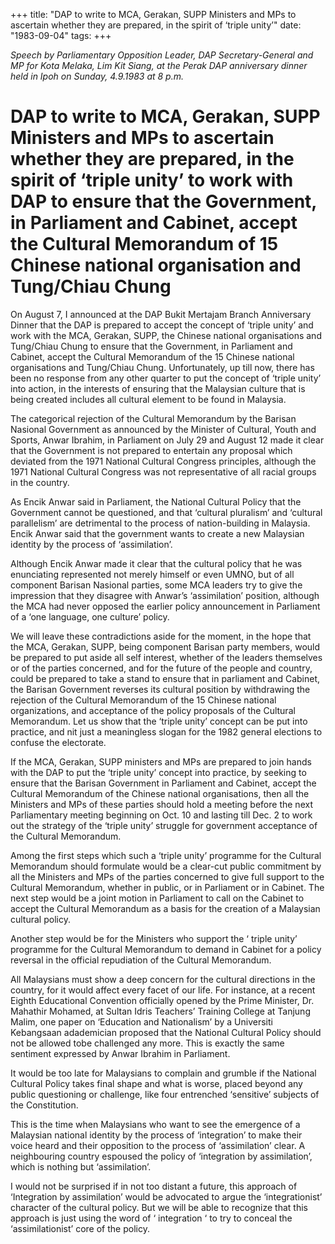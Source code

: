 +++ 
title: "DAP to write to MCA, Gerakan, SUPP Ministers and MPs to ascertain whether they are prepared, in the spirit of ‘triple unity’"
date: "1983-09-04"
tags:
+++

_Speech by Parliamentary Opposition Leader, DAP Secretary-General and MP for Kota Melaka, Lim Kit Siang, at the Perak DAP anniversary dinner held in Ipoh on Sunday, 4.9.1983 at 8 p.m._

# DAP to write to MCA, Gerakan, SUPP Ministers and MPs to ascertain whether they are prepared, in the spirit of ‘triple unity’ to work with DAP to ensure that the Government, in Parliament and Cabinet, accept the Cultural Memorandum of 15 Chinese national organisation and Tung/Chiau Chung

On August 7, I announced at the DAP Bukit Mertajam Branch Anniversary Dinner that the DAP is prepared to accept the concept of ‘triple unity’ and work with the MCA, Gerakan, SUPP, the Chinese national organisations and Tung/Chiau Chung to ensure that the Government, in Parliament and Cabinet, accept the Cultural Memorandum of the 15 Chinese national organisations and Tung/Chiau</u> Chung. Unfortunately, up till now, there has been no response from any other quarter to put the concept of ‘triple unity’ into action, in the interests of ensuring that the Malaysian culture that is being created includes all cultural element to be found in Malaysia.

The categorical rejection of the Cultural Memorandum by the Barisan Nasional Government as announced by the Minister of Cultural, Youth and Sports, Anwar Ibrahim, in Parliament on July 29 and August 12 made it clear that the Government is not prepared to entertain any proposal which deviated from the 1971 National Cultural Congress principles, although the 1971 National Cultural Congress was not representative of all racial groups in the country.

As Encik Anwar said in Parliament, the National Cultural Policy that the Government cannot be questioned, and that ‘cultural pluralism’ and ‘cultural parallelism’ are detrimental to the process of nation-building in Malaysia. Encik Anwar said that the government wants to create a new Malaysian identity by the process of ‘assimilation’.

Although Encik Anwar made it clear that the cultural policy that he was enunciating represented not merely himself or even UMNO, but of all component Barisan Nasional parties, some MCA leaders try to give the impression that they disagree with Anwar’s ‘assimilation’ position, although the MCA had never opposed the earlier policy announcement in Parliament of a ‘one language, one culture’ policy.

We will leave these contradictions aside for the moment, in the hope that the MCA, Gerakan, SUPP, being component Barisan party members, would be prepared to put aside all self interest, whether of the leaders themselves or of the parties concerned, and for the future of the people and country, could be prepared to take a stand to ensure that in parliament and Cabinet, the Barisan Government reverses its cultural position by withdrawing the rejection of the Cultural Memorandum of the 15 Chinese national organizations, and acceptance of the policy proposals of the Cultural Memorandum. Let us show that the ‘triple unity’ concept can be put into practice, and nit just a meaningless slogan for the 1982 general elections to confuse the electorate.

If the MCA, Gerakan, SUPP ministers and MPs are prepared to join hands with the DAP to put the ‘triple unity’ concept into practice, by seeking to ensure that the Barisan Government in Parliament and Cabinet, accept the Cultural Memorandum of the Chinese national organisations, then all the Ministers and MPs of these parties should hold a meeting before the next Parliamentary meeting beginning on Oct. 10 and lasting till Dec. 2 to work out the strategy of the ‘triple unity’ struggle for government acceptance of the Cultural Memorandum.

Among the first steps which such a ‘triple unity’ programme for the Cultural Memorandum should formulate would be a clear-cut public commitment by all the Ministers and MPs of  the parties concerned to give full support to the Cultural Memorandum, whether in public, or in Parliament or in Cabinet. The next step would be a joint motion in Parliament to call on the Cabinet to accept the Cultural Memorandum as a basis for the creation of a Malaysian cultural policy.

Another step would be for the Ministers who support the ‘ triple unity’ programme for the Cultural Memorandum to demand in Cabinet for a policy reversal in the official repudiation of the Cultural Memorandum.

All Malaysians must show a deep concern for the cultural directions in the country, for it would affect every facet of our life. For instance, at a recent Eighth Educational Convention officially opened by the Prime Minister, Dr. Mahathir Mohamed, at Sultan Idris Teachers’  Training College at Tanjung Malim, one paper on ‘Education and Nationalism’ by a Universiti Kebangsaan adademician proposed that the National Cultural Policy should not be allowed tobe challenged any more. This is exactly the same sentiment expressed by Anwar Ibrahim in Parliament.

It would be too late for Malaysians to complain and grumble if the National Cultural Policy takes final shape and what is worse, placed beyond any public questioning or challenge, like four entrenched ‘sensitive’ subjects of the Constitution.

This is the time when Malaysians who want to see the emergence of a Malaysian national identity by the process of ‘integration’ to make their voice heard and their opposition to the process of ‘assimilation’ clear. A neighbouring country espoused the policy of ‘integration by assimilation’, which is nothing but ‘assimilation’.

I would not be surprised if in not too distant a future, this approach of ‘Integration by assimilation’ would be advocated to argue the ‘integrationist’ character of the cultural policy. But we will be able to recognize that this approach is just using the word of ‘ integration ‘ to try to conceal the ‘assimilationist’ core of the policy. 
 
